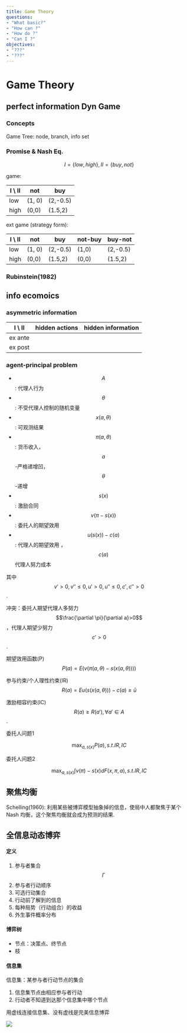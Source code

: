 ```yaml
---
title: Game Theory
questions:
- "What basic?"
- "How can ?"
- "How do ?"
- "Can I ?"
objectives:
- "???"
- "???"
---
```


# Game Theory


## perfect information Dyn Game

### Concepts

Game Tree: node, branch, info set

### Promise & Nash Eq.

$$I=\{low, high\}, II=\{buy, not\}$$

game:

I \ II | not | buy
--------- | --------- | ------
low | (1, 0) | (2,-0.5)
high | (0,0) | (1.5,2)

ext game (strategy form):

I \ II | not | buy | not-buy | buy-not
--------- | --------- | ------ | ------ | -----
low | (1, 0) | (2,-0.5) |(1,0) | (2,-0.5)
high | (0,0) | (1.5,2) | (0,0) | (1.5,2)



### Rubinstein(1982)





## info ecomoics

### asymmetric information

| I \ II  | hidden actions | hidden information |
| ------- | -------------- | ------------------ |
| ex ante |                |                    |
| ex post |                |                    |

### agent-principal  problem

* $$A$$: 代理人行为
* $$\theta$$: 不受代理人控制的随机变量
* $$x(a,\theta)$$: 可观测结果
* $$\pi(a,\theta)$$: 货币收入，$$a$$-严格递增凹，$$\theta$$-递增
* $$s(x)$$: 激励合同
* $$v(\pi-s(x))$$: 委托人的期望效用
* $$u(s(x))-c(a)$$: 代理人的期望效用 ，$$c(a)$$代理人努力成本

其中$$v'>0,v''\leq 0,u'>0,u''\leq 0, c',c''>0$$.

冲突：委托人期望代理人多努力$$\frac{\partial \pi}{\partial a}>0$$，代理人期望少努力$$c'>0$$.



期望效用函数(P) $$P(a)=E(v(\pi(a,\theta)-s(x(a,\theta))))$$

参与约束/个人理性约束(IR) $$R(a)=Eu(s(x(a,\theta)))-c(a)\geq \bar{u}$$

激励相容约束(IC) $$R(a)\geq R(a'),\forall a'\in A$$.

委托人问题1

$$\max_{a,s(x)}P(a), s.t. IR, IC$$

委托人问题2

$$\max_{a,s(x)}\int v(\pi)-s(x)d F(x,\pi,a), s.t. IR, IC$$



## 聚焦均衡

Schelling(1960): 利用某些被博弈模型抽象掉的信息，使局中人都聚焦于某个 Nash 均衡，这个聚焦均衡就会成为预测的结果.





## 全信息动态博弈

#### 定义

1. 参与者集合$$\Gamma$$
2. 参与者行动顺序
3. 可选行动集合
4. 行动前了解到的信息
5. 每种局势（行动组合）的收益
6. 外生事件概率分布



#### 博弈树

* 节点：决策点、终节点
* 枝

#### 信息集

信息集：某参与者行动节点的集合

1. 信息集节点由相应参与者行动
2. 行动者不知道到达那个信息集中哪个节点

用虚线连接信息集、没有虚线是完美信息博弈



![](tree.jpg)